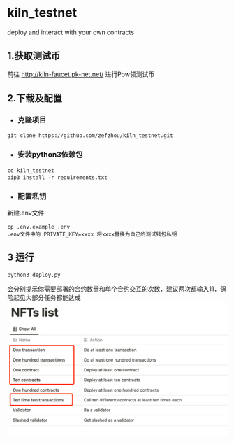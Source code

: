 # kiln_testnet
deploy and interact with your own contracts


## 1.获取测试币
前往 http://kiln-faucet.pk-net.net/ 进行Pow领测试币

## 2.下载及配置
* ###  克隆项目
```
git clone https://github.com/zefzhou/kiln_testnet.git
```
* ### 安装python3依赖包
```
cd kiln_testnet
pip3 install -r requirements.txt
```
* ### 配置私钥
新建.env文件
```
cp .env.example .env
.env文件中的 PRIVATE_KEY=xxxx 将xxxx替换为自己的测试钱包私钥
```

## 3 运行
```
python3 deploy.py
```
会分别提示你需要部署的合约数量和单个合约交互的次数，建议两次都输入11，保险起见大部分任务都能达成
![avatar](./kiln_nft.png)

